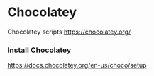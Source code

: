 # Chocolatey
 Chocolatey scripts
 https://chocolatey.org/

### Install Chocolatey
 https://docs.chocolatey.org/en-us/choco/setup
